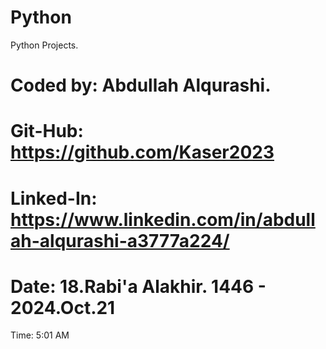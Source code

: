 # Python
Python Projects.



# Coded by: Abdullah Alqurashi.

# Git-Hub: https://github.com/Kaser2023

# Linked-In: https://www.linkedin.com/in/abdullah-alqurashi-a3777a224/


# Date: 18.Rabi'a Alakhir. 1446 -  2024.Oct.21

Time: 5:01 AM
